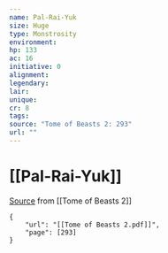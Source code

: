 ```yaml
---
name: Pal-Rai-Yuk
size: Huge
type: Monstrosity
environment: 
hp: 133
ac: 16
initiative: 0
alignment: 
legendary: 
lair: 
unique: 
cr: 8
tags: 
source: "Tome of Beasts 2: 293"
url: ""
---
```

# [[Pal-Rai-Yuk]]

[Source](zotero://open-pdf/library/items/9UQIAB6R?page=293) from [[Tome of Beasts 2]]

```pdf
{
	"url": "[[Tome of Beasts 2.pdf]]",
	"page": [293]
}
```

